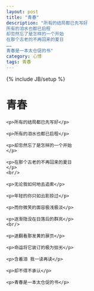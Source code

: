 ```yaml
---
layout: post
title: "青春"
description: "所有的结局都已先写好
所有的泪水也都已启程
却忽然忘了是怎样的一个开始
在那个古老的不再回来的夏日
……
青春是一本太仓促的书"
category: 心悸
tags: 青春
---
```

{% include JB/setup %}

<div class="in-center" style="width:200px">
	<h1>青春</h1>

	<p>所有的结局都已先写好</p>

	<p>所有的泪水也都已启程</p>

	<p>却忽然忘了是怎样的一个开始</p>

	<p>在那个古老的不再回来的夏日</p> 
	<br/>

	<p>无论我如何地去追索</p>

	<p>年轻的你只如云影掠过</p>

	<p>而你微笑的面容极浅极淡</p>

	<p>逐渐隐没在日落后的群岚</p>
	<br/>

	<p>遂翻看那发黄的扉页</p>

	<p>命运将它装订的极为拙劣</p>

	<p>含着泪 我一读再读</p>

	<p>却不得不承认</p>

	<p>青春是一本太仓促的书</p>
</div>
